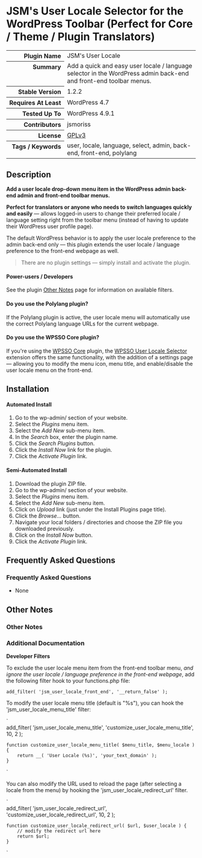 <h1>JSM&#039;s User Locale Selector for the WordPress Toolbar (Perfect for Core / Theme / Plugin Translators)</h1>

<table>
<tr><th align="right" valign="top" nowrap>Plugin Name</th><td>JSM&#039;s User Locale</td></tr>
<tr><th align="right" valign="top" nowrap>Summary</th><td>Add a quick and easy user locale / language selector in the WordPress admin back-end and front-end toolbar menus.</td></tr>
<tr><th align="right" valign="top" nowrap>Stable Version</th><td>1.2.2</td></tr>
<tr><th align="right" valign="top" nowrap>Requires At Least</th><td>WordPress 4.7</td></tr>
<tr><th align="right" valign="top" nowrap>Tested Up To</th><td>WordPress 4.9.1</td></tr>
<tr><th align="right" valign="top" nowrap>Contributors</th><td>jsmoriss</td></tr>
<tr><th align="right" valign="top" nowrap>License</th><td><a href="https://www.gnu.org/licenses/gpl.txt">GPLv3</a></td></tr>
<tr><th align="right" valign="top" nowrap>Tags / Keywords</th><td>user, locale, language, select, admin, back-end, front-end, polylang</td></tr>
</table>

<h2>Description</h2>

<p><strong>Add a user locale drop-down menu item in the WordPress admin back-end admin and front-end toolbar menus.</strong></p>

<p><strong>Perfect for translators or anyone who needs to switch languages quickly and easily</strong> &mdash; allows logged-in users to change their preferred locale / language setting right from the toolbar menu (instead of having to update their WordPress user profile page).</p>

<p>The default WordPress behavior is to apply the user locale preference to the admin back-end only &mdash; this plugin extends the user locale / language preference to the front-end webpage as well.</p>

<blockquote>
<p>There are no plugin settings &mdash; simply install and activate the plugin.</p>
</blockquote>

<h4>Power-users / Developers</h4>

<p>See the plugin <a href="https://wordpress.org/plugins/jsm-user-locale/other_notes/">Other Notes</a> page for information on available filters.</p>

<h4>Do you use the Polylang plugin?</h4>

<p>If the Polylang plugin is active, the user locale menu will automatically use the correct Polylang language URLs for the current webpage.</p>

<h4>Do you use the WPSSO Core plugin?</h4>

<p>If you're using the <a href="https://wordpress.org/plugins/wpsso/">WPSSO Core</a> plugin, the <a href="https://wordpress.org/plugins/wpsso-user-locale/">WPSSO User Locale Selector</a> extension offers the same functionality, with the addition of a settings page &mdash; allowing you to modify the menu icon, menu title, and enable/disable the user locale menu on the front-end.</p>


<h2>Installation</h2>

<h4>Automated Install</h4>

<ol>
<li>Go to the wp-admin/ section of your website.</li>
<li>Select the <em>Plugins</em> menu item.</li>
<li>Select the <em>Add New</em> sub-menu item.</li>
<li>In the <em>Search</em> box, enter the plugin name.</li>
<li>Click the <em>Search Plugins</em> button.</li>
<li>Click the <em>Install Now</em> link for the plugin.</li>
<li>Click the <em>Activate Plugin</em> link.</li>
</ol>

<h4>Semi-Automated Install</h4>

<ol>
<li>Download the plugin ZIP file.</li>
<li>Go to the wp-admin/ section of your website.</li>
<li>Select the <em>Plugins</em> menu item.</li>
<li>Select the <em>Add New</em> sub-menu item.</li>
<li>Click on <em>Upload</em> link (just under the Install Plugins page title).</li>
<li>Click the <em>Browse...</em> button.</li>
<li>Navigate your local folders / directories and choose the ZIP file you downloaded previously.</li>
<li>Click on the <em>Install Now</em> button.</li>
<li>Click the <em>Activate Plugin</em> link.</li>
</ol>


<h2>Frequently Asked Questions</h2>

<h3>Frequently Asked Questions</h3>

<ul>
<li>None</li>
</ul>


<h2>Other Notes</h2>

<h3>Other Notes</h3>
<h3>Additional Documentation</h3>

<p><strong>Developer Filters</strong></p>

<p>To exclude the user locale menu item from the front-end toolbar menu, <em>and ignore the user locale / language preference in the front-end webpage</em>, add the following filter hook to your functions.php file:</p>

<p><code>add_filter( 'jsm_user_locale_front_end', '__return_false' );</code></p>

<p>To modify the user locale menu title (default is "%s"), you can hook the 'jsm_user_locale_menu_title' filter:</p>

<p>`<br />
    add_filter( 'jsm_user_locale_menu_title', 
        'customize_user_locale_menu_title', 10, 2 );</p>

<pre><code>function customize_user_locale_menu_title( $menu_title, $menu_locale ) {
    return __( 'User Locale (%s)', 'your_text_domain' );
}
</code></pre>

<p>`</p>

<p>You can also modify the URL used to reload the page (after selecting a locale from the menu) by hooking the 'jsm_user_locale_redirect_url' filter.</p>

<p>`<br />
    add_filter( 'jsm_user_locale_redirect_url', 
        'customize_user_locale_redirect_url', 10, 2 );</p>

<pre><code>function customize_user_locale_redirect_url( $url, $user_locale ) {
    // modify the redirect url here
    return $url;
}
</code></pre>

<p>`</p>

